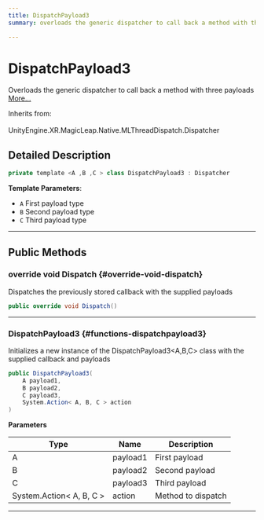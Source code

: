 ```yaml
---
title: DispatchPayload3
summary: overloads the generic dispatcher to call back a method with three payloads 

---
```


# DispatchPayload3




Overloads the generic dispatcher to call back a method with three payloads   [More...](#detailed-description)  


Inherits from: <br></br>UnityEngine.XR.MagicLeap.Native.MLThreadDispatch.Dispatcher



## Detailed Description

```csharp
private template <A ,B ,C > class DispatchPayload3 : Dispatcher 
```


**Template Parameters**: 

  * `A` First payload type
  * `B` Second payload type
  * `C` Third payload type






-----------



## Public Methods

### override void Dispatch {#override-void-dispatch}

Dispatches the previously stored callback with the supplied payloads 

```csharp
public override void Dispatch()
```






-----------

###  DispatchPayload3 {#functions-dispatchpayload3}

Initializes a new instance of the DispatchPayload3&lt;A,B,C&gt; class with the supplied callback and payloads 

```csharp
public DispatchPayload3(
    A payload1,
    B payload2,
    C payload3,
    System.Action< A, B, C > action
)
```


**Parameters**

| Type | Name  | Description  | 
|--|--|--|
| A |payload1|First payload|
| B |payload2|Second payload|
| C |payload3|Third payload|
| System.Action&lt; A, B, C &gt; |action|Method to dispatch|






-----------

